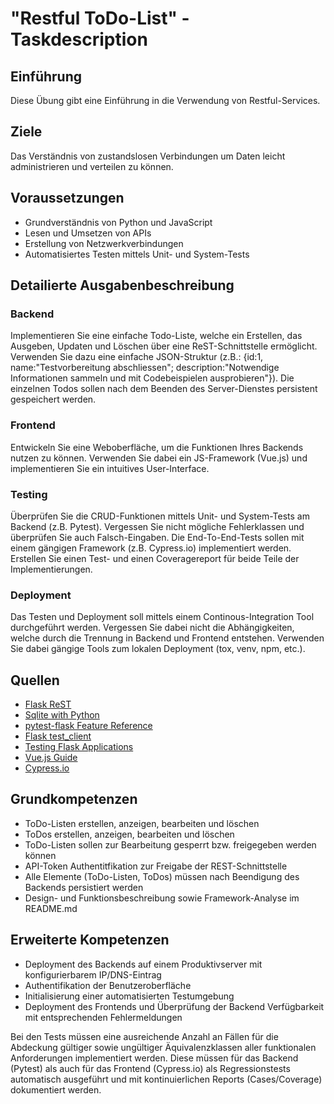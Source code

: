 # "Restful ToDo-List" - Taskdescription

## Einführung
Diese Übung gibt eine Einführung in die Verwendung von Restful-Services.

## Ziele
Das Verständnis von zustandslosen Verbindungen um Daten leicht administrieren und verteilen zu können.

## Voraussetzungen
* Grundverständnis von Python und JavaScript
* Lesen und Umsetzen von APIs
* Erstellung von Netzwerkverbindungen
* Automatisiertes Testen mittels Unit- und System-Tests

## Detailierte Ausgabenbeschreibung
### Backend
Implementieren Sie eine einfache Todo-Liste, welche ein Erstellen, das Ausgeben, Updaten und Löschen über eine ReST-Schnittstelle ermöglicht. Verwenden Sie dazu eine einfache JSON-Struktur (z.B.: {id:1, name:"Testvorbereitung abschliessen"; description:"Notwendige Informationen sammeln und mit Codebeispielen ausprobieren"}). Die einzelnen Todos sollen nach dem Beenden des Server-Dienstes persistent gespeichert werden.  

### Frontend
Entwickeln Sie eine Weboberfläche, um die Funktionen Ihres Backends nutzen zu können. Verwenden Sie dabei ein JS-Framework (Vue.js) und implementieren Sie ein intuitives User-Interface.

### Testing
Überprüfen Sie die CRUD-Funktionen mittels Unit- und System-Tests am Backend (z.B. Pytest). Vergessen Sie nicht mögliche Fehlerklassen und überprüfen Sie auch Falsch-Eingaben. Die End-To-End-Tests sollen mit einem gängigen Framework (z.B. Cypress.io) implementiert werden.  
Erstellen Sie einen Test- und einen Coveragereport für beide Teile der Implementierungen.

### Deployment
Das Testen und Deployment soll mittels einem Continous-Integration Tool durchgeführt werden. Vergessen Sie dabei nicht die Abhängigkeiten, welche durch die Trennung in Backend und Frontend entstehen. Verwenden Sie dabei gängige Tools zum lokalen Deployment (tox, venv, npm, etc.).

## Quellen
* [Flask ReST](https://flask-restful.readthedocs.io/en/latest/quickstart.html#full-example)
* [Sqlite with Python](https://docs.python.org/3/library/sqlite3.html)
* [pytest-flask Feature Reference](https://pytest-flask.readthedocs.io/en/latest/features.html)
* [Flask test_client](http://flask.pocoo.org/docs/1.0/api/#flask.Flask.test_client)
* [Testing Flask Applications](http://flask.pocoo.org/docs/1.0/testing/#testing)
* [Vue.js Guide](https://vuejs.org/v2/guide/)
* [Cypress.io](https://www.cypress.io/)

## Grundkompetenzen
* ToDo-Listen erstellen, anzeigen, bearbeiten und löschen
* ToDos erstellen, anzeigen, bearbeiten und löschen
* ToDo-Listen sollen zur Bearbeitung gesperrt bzw. freigegeben werden können
* API-Token Authentitfikation zur Freigabe der REST-Schnittstelle
* Alle Elemente (ToDo-Listen, ToDos) müssen nach Beendigung des Backends
persistiert werden
* Design- und Funktionsbeschreibung sowie Framework-Analyse im README.md

## Erweiterte Kompetenzen
* Deployment des Backends auf einem Produktivserver mit konfigurierbarem
IP/DNS-Eintrag
* Authentifikation der Benutzeroberfläche
* Initialisierung einer automatisierten Testumgebung
* Deployment des Frontends und Überprüfung der Backend Verfügbarkeit mit
entsprechenden Fehlermeldungen

Bei den Tests müssen eine ausreichende Anzahl an Fällen für die
Abdeckung gültiger sowie ungültiger Äquivalenzklassen aller funktionalen
Anforderungen implementiert werden. Diese müssen für das Backend
(Pytest) als auch für das Frontend (Cypress.io) als Regressionstests
automatisch ausgeführt und mit kontinuierlichen Reports (Cases/Coverage)
dokumentiert werden.